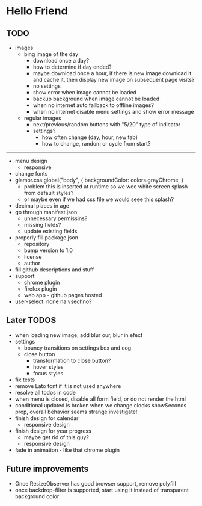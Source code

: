 # Hello Friend

## TODO

- images
  - bing image of the day
    - download once a day?
    - how to determine if day ended?
    - maybe download once a hour, if there is new image download it and cache it, then display new image on subsequent page visits?
    - no settings
    - show error when image cannot be loaded
    - backup background when image cannot be loaded
    - when no internet auto fallback to offline images?
    - when no internet disable menu settings and show error message
  - regular images
    - next/previous/random buttons with "5/20" type of indicator
    - settings?
      - how often change (day, hour, new tab)
      - how to change, random or cycle from start?

---

- menu design
  - responsive
- change fonts
- glamor.css.global("body", { backgroundColor: colors.grayChrome, }
  - problem this is inserted at runtime so we wee white screen splash from default styles?
  - or maybe even if we had css file we would seee this splash?
- decimal places in age
- go through manifest.json
  - unnecessary permissins?
  - missing fields?
  - update existing fields
- properly fill package.json
  - repository
  - bump version to 1.0
  - license
  - author
- fill github descriptions and stuff
- support
  - chrome plugin
  - firefox plugin
  - web app - github pages hosted
- user-select: none na vsechno?

## Later TODOS

- when loading new image, add blur our, blur in efect
- settings
  - bouncy transitions on settings box and cog
  - close button
    - transformation to close button?
    - hover styles
    - focus styles
- fix tests
- remove Lato font if it is not used anywhere
- resolve all todos in code
- when menu is closed, disable all form field, or do not render the html
- conditional updated is broken when we change clocks showSeconds prop, overall behavior seems strange investigate!
- finish design for calendar
  - responsive design
- finish design for year progress
  - maybe get rid of this guy?
  - responsive design
- fade in animation - like that chrome plugin

## Future improvements

- Once ResizeObserver has good browser support, remove polyfill
- once backdrop-filter is supported, start using it instead of transparent background color
